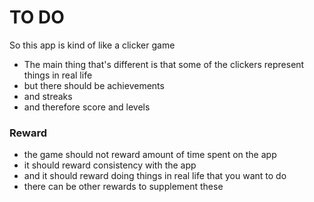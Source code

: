 # TO DO
So this app is kind of like a clicker game
- The main thing that's different is that some of the clickers represent things in real life
- but there should be achievements
- and streaks
- and therefore score and levels
### Reward
- the game should not reward amount of time spent on the app
- it should reward consistency with the app
- and it should reward doing things in real life that you want to do
- there can be other rewards to supplement these